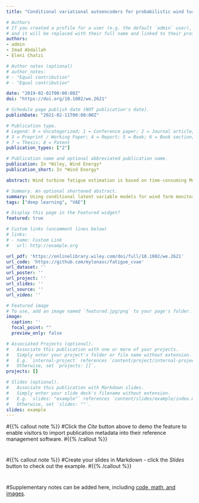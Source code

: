```yaml
---
title: "Conditional variational autoencoders for probabilistic wind turbine blade fatigue estimation using Supervisory, Control, and Data Acquisition data"

# Authors
# If you created a profile for a user (e.g. the default `admin` user), write the username (folder name) here 
# and it will be replaced with their full name and linked to their profile.
authors:
- admin
- Imad Abdallah
- Eleni Chatzi

# Author notes (optional)
# author_notes:
# - "Equal contribution"
# - "Equal contribution"

date: "2019-02-01T00:00:00Z"
doi: "https://doi.org/10.1002/we.2621"

# Schedule page publish date (NOT publication's date).
publishDate: "2021-02-11T00:00:00Z"

# Publication type.
# Legend: 0 = Uncategorized; 1 = Conference paper; 2 = Journal article;
# 3 = Preprint / Working Paper; 4 = Report; 5 = Book; 6 = Book section;
# 7 = Thesis; 8 = Patent
publication_types: ["2"]

# Publication name and optional abbreviated publication name.
publication: In *Wiley, Wind Energy*
publication_short: In *Wind Energy*

abstract: Wind turbine fatigue estimation is based on time-consuming Monte Carlo simulations for various wind conditions, followed by cycle-counting procedures and the application of engineering damage models. The outputs of the fatigue simulations are large in volume and of high dimensionality, as they typically consist of estimates on finite-element computational meshes. The strain and stress tensor time series, which are the primary quantities of interest when considering the problem of fatigue estimation, are dictated by complex vibration characteristics due to the coupled effect of aerodynamics, structural dynamics, geometrically non-linear mechanics, and control. A Variational Auto-Encoder (VAE) is trained in order to model the probability distribution of the accumulated fatigue on the root cross-section of a simulated wind turbine blade. The VAE is conditioned on historical data that correspond to coarse wind-field measurement statistics, such as mean hub-height wind speed, standard deviation of hub-height wind speed and shear exponent. In the absence of direct measurements of structural loads, the proposed technique finds applications in making long-term probabilistic deterioration predictions from historical Supervisory, Control, and Data Acquisition (SCADA) data, while capturing the inherent aleatoric uncertainty due to the incomplete information on strain time series of the wind turbine structure, when only SCADA data statistics are available.

# Summary. An optional shortened abstract.
summary: Using conditional latent variable models for wind farm monitoring data.
tags: ["deep learning", "VAE"]

# Display this page in the Featured widget?
featured: true

# Custom links (uncomment lines below)
# links:
# - name: Custom Link
#   url: http://example.org

url_pdf: 'https://onlinelibrary.wiley.com/doi/full/10.1002/we.2621'
url_code: 'https://github.com/mylonasc/fatigue_cvae'
url_dataset: ''
url_poster: ''
url_project: ''
url_slides: ''
url_source: ''
url_video: ''

# Featured image
# To use, add an image named `featured.jpg/png` to your page's folder. 
image:
  caption: ''
  focal_point: ""
  preview_only: false

# Associated Projects (optional).
#   Associate this publication with one or more of your projects.
#   Simply enter your project's folder or file name without extension.
#   E.g. `internal-project` references `content/project/internal-project/index.md`.
#   Otherwise, set `projects: []`.
projects: []

# Slides (optional).
#   Associate this publication with Markdown slides.
#   Simply enter your slide deck's filename without extension.
#   E.g. `slides: "example"` references `content/slides/example/index.md`.
#   Otherwise, set `slides: ""`.
slides: example
---
```


#{{% callout note %}}
#Click the *Cite* button above to demo the feature to enable visitors to import publication metadata into their reference management software.
#{{% /callout %}}
#
#{{% callout note %}}
#Create your slides in Markdown - click the *Slides* button to check out the example.
#{{% /callout %}}
#
#Supplementary notes can be added here, including [code, math, and images](https://wowchemy.com/docs/writing-markdown-latex/).
